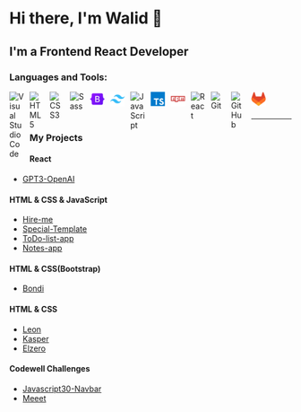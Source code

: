 # Hi there, I'm Walid 👋

## I'm a Frontend React Developer

### Languages and Tools:

<img align="left" alt="Visual Studio Code" width="26px" src="https://cdn.jsdelivr.net/gh/devicons/devicon/icons/vscode/vscode-original.svg" style="padding-right:10px;" />
<img align="left" alt="HTML5" width="26px" src="https://cdn.jsdelivr.net/gh/devicons/devicon/icons/html5/html5-original.svg" style="padding-right:10px;" />
<img align="left" alt="CSS3" width="26px" src="https://cdn.jsdelivr.net/gh/devicons/devicon/icons/css3/css3-original.svg" style="padding-right:10px;" />
<img align="left" alt="Sass" width="26px" src="https://cdn.jsdelivr.net/gh/devicons/devicon/icons/sass/sass-original.svg" style="padding-right:10px;" />
<img align="left" alt="Bootstrap" width="26px" src="https://github.com/devicons/devicon/blob/v2.15.1/icons/bootstrap/bootstrap-original.svg" style="padding-right:10px;" />
<img align="left" alt="Tailwindcss" width="26px" src="https://github.com/devicons/devicon/blob/v2.15.1/icons/tailwindcss/tailwindcss-plain.svg" style="padding-right:10px;" />
<img align="left" alt="JavaScript" width="26px" src="https://cdn.jsdelivr.net/gh/devicons/devicon/icons/javascript/javascript-original.svg" style="padding-right:10px;" />
<img align="left" alt="TypeScript" width="26px" src="https://github.com/devicons/devicon/blob/v2.15.1/icons/typescript/typescript-original.svg" style="padding-right:10px;" />
<img align="left" alt="npm" width="26px" src="https://github.com/devicons/devicon/blob/v2.15.1/icons/npm/npm-original-wordmark.svg" style="padding-right:10px;" />
<img align="left" alt="React" width="26px" src="https://cdn.jsdelivr.net/gh/devicons/devicon/icons/react/react-original.svg" style="padding-right:10px;" />
<img align="left" alt="Git" width="26px" src="https://cdn.jsdelivr.net/gh/devicons/devicon/icons/git/git-original.svg" style="padding-right:10px;" />
<img align="left" alt="GitHub" width="26px" src="https://user-images.githubusercontent.com/3369400/139447912-e0f43f33-6d9f-45f8-be46-2df5bbc91289.png" style="padding-right:10px;" />
<img align="left" alt="GitLab" width="26px" src="https://github.com/devicons/devicon/blob/v2.15.1/icons/gitlab/gitlab-original.svg" style="padding-right:10px;" />

<br />
<br />

---

### My Projects

#### React

- [GPT3-OpenAI](https://walid-allaf.github.io/GPT3-OpenAI/)

#### HTML & CSS & JavaScript

- [Hire-me](https://walid-allaf.github.io/Hire-me/)
- [Special-Template](https://walid-allaf.github.io/Special-template/)
- [ToDo-list-app](https://walid-allaf.github.io/ToDo-list-app/)
- [Notes-app](https://walid-allaf.github.io/Notes-app/)

#### HTML & CSS(Bootstrap)

- [Bondi](https://walid-allaf.github.io/Bondi/)

#### HTML & CSS

- [Leon](https://walid-allaf.github.io/Leon)
- [Kasper](https://walid-allaf.github.io/Kasper)
- [Elzero](https://walid-allaf.github.io/Elzero)

#### Codewell Challenges

- [Javascript30-Navbar](https://walid-allaf.github.io/Javascript30-Navbar/)
- [Meeet](https://walid-allaf.github.io/Meeet/)
